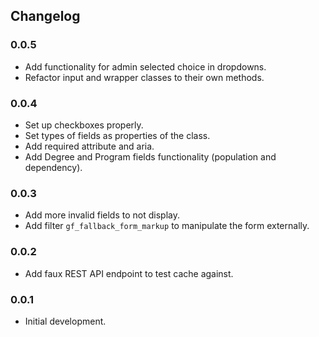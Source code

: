 ## Changelog

### 0.0.5
- Add functionality for admin selected choice in dropdowns.
- Refactor input and wrapper classes to their own methods.

### 0.0.4
- Set up checkboxes properly.
- Set types of fields as properties of the class.
- Add required attribute and aria.
- Add Degree and Program fields functionality (population and dependency).

### 0.0.3
- Add more invalid fields to not display.
- Add filter `gf_fallback_form_markup` to manipulate the form externally.

### 0.0.2
- Add faux REST API endpoint to test cache against.

### 0.0.1
- Initial development.
